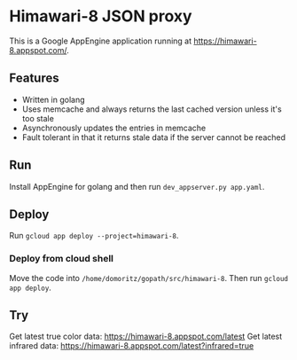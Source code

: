 # Himawari-8 JSON proxy

This is a Google AppEngine application running at https://himawari-8.appspot.com/.

## Features

* Written in golang
* Uses memcache and always returns the last cached version unless it's too stale
* Asynchronously updates the entries in memcache
* Fault tolerant in that it returns stale data if the server cannot be reached

## Run

Install AppEngine for golang and then run `dev_appserver.py app.yaml`.

## Deploy

Run `gcloud app deploy --project=himawari-8`.

### Deploy from cloud shell

Move the code into `/home/domoritz/gopath/src/himawari-8`. Then run `gcloud app deploy`.

## Try

Get latest true color data: https://himawari-8.appspot.com/latest
Get latest infrared data: https://himawari-8.appspot.com/latest?infrared=true

